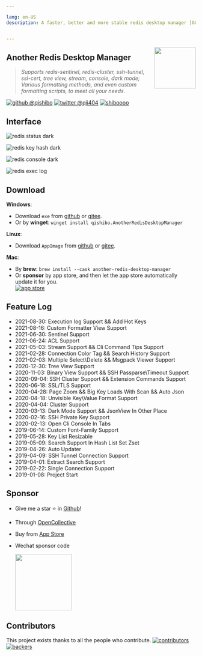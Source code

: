 ```yaml
---

lang: en-US
description: A faster, better and more stable redis desktop manager [GUI client], compatible with Linux, Windows, Mac. What's more, it won't crash when loading massive keys.


---
```


<img align="right" width="110" src="https://cdn.jsdelivr.net/gh/qishibo/img/202109031653244.png">

## Another Redis Desktop Manager

> <i>Supports redis-sentinel, redis-cluster, ssh-tunnel, ssl-cert, tree view, stream, console, dark mode; Various formatting methods, and even custom formatting scripts, to meet all your needs.</i>

[![github @qishibo](https://img.shields.io/badge/Github-@qishibo-blue.svg)](https://github.com/qishibo)
[![twitter @qii404](https://img.shields.io/badge/Twitter-@qii404-blue.svg)](https://twitter.com/qii404)
[![shiboooo](https://img.shields.io/badge/Weibo-@shiboooo-blue.svg)](https://weibo.com/shiboooo?is_hot=1)


## Interface

![redis status dark](https://cdn.jsdelivr.net/gh/qishibo/img/1630655843497-status.png)

![redis key hash dark](https://cdn.jsdelivr.net/gh/qishibo/img/1630655844559-str.png)

![redis console dark](https://cdn.jsdelivr.net/gh/qishibo/img/1630655846107-cli.png)

![redis exec log](https://cdn.jsdelivr.net/gh/qishibo/img/1630655847740-log.png)


## Download

**Windows**: 
- Download `exe` from [github](https://github.com/qishibo/AnotherRedisDesktopManager/releases) or [gitee](https://gitee.com/qishibo/AnotherRedisDesktopManager/releases).
- Or by **winget**: `winget install qishibo.AnotherRedisDesktopManager`

**Linux**:
- Download `AppImage` from [github](https://github.com/qishibo/AnotherRedisDesktopManager/releases) or [gitee](https://gitee.com/qishibo/AnotherRedisDesktopManager/releases).
<!-- - Or by snap: `sudo snap install another-redis-desktop-manager`
<br/>[![Get it from the Snap Store](https://snapcraft.io/static/images/badges/en/snap-store-black.svg)](https://snapcraft.io/another-redis-desktop-manager) -->


**Mac**:
- By **brew**: `brew install --cask another-redis-desktop-manager`
- Or **sponsor** by app store, and then let the app store automatically update it for you.
<br/>[![app store](https://cdn.jsdelivr.net/gh/qishibo/img/202109031654242.png)](https://apps.apple.com/app/id1516451072)


## Feature Log

- 2021-08-30: Execution log Support && Add Hot Keys
- 2021-08-16: Custom Formatter View Support
- 2021-06-30: Sentinel Support
- 2021-06-24: ACL Support
- 2021-05-03: Stream Support && Cli Command Tips Support
- 2021-02-28: Connection Color Tag && Search History Support
- 2021-02-03: Multiple Select\Delete && Msgpack Viewer Support
- 2020-12-30: Tree View Support
- 2020-11-03: Binary View Support && SSH Passparse\Timeout Support
- 2020-09-04: SSH Cluster Support && Extension Commands Support
- 2020-06-18: SSL/TLS Support
- 2020-04-28: Page Zoom && Big Key Loads With Scan && Auto Json
- 2020-04-18: Unvisible Key\Value Format Support
- 2020-04-04: Cluster Support
- 2020-03-13: Dark Mode Support && JsonView In Other Place
- 2020-02-16: SSH Private Key Support
- 2020-02-13: Open Cli Console In Tabs
- 2019-06-14: Custom Font-Family Support
- 2019-05-28: Key List Resizable
- 2019-05-09: Search Support In Hash List Set Zset
- 2019-04-26: Auto Updater
- 2019-04-09: SSH Tunnel Connection Support
- 2019-04-01: Extract Search Support
- 2019-02-22: Single Connection Support
- 2019-01-08: Project Start



## Sponsor

- Give me a star ⭐ in [Github](https://github.com/qishibo/AnotherRedisDesktopManager)!
- Through [OpenCollective](https://opencollective.com/AnotherRedisDesktopManager)
- Buy from [App Store](https://apps.apple.com/app/id1516451072)
- Wechat sponsor code

  <img width="150px" src="https://cdn.jsdelivr.net/gh/qishibo/img/202109031655807.jpeg" />


## Contributors

This project exists thanks to all the people who contribute.
[![contributors](https://opencollective.com/AnotherRedisDesktopManager/contributors.svg?width=890&button=false)](https://github.com/qishibo/AnotherRedisDesktopManager/graphs/contributors)
[![backers](https://opencollective.com/AnotherRedisDesktopManager/backers.svg)](https://opencollective.com/AnotherRedisDesktopManager)


